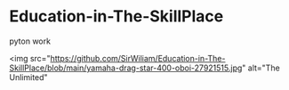 # Education-in-The-SkillPlace
pyton work

<img src="https://github.com/SirWiliam/Education-in-The-SkillPlace/blob/main/yamaha-drag-star-400-oboi-27921515.jpg" alt="The Unlimited"
